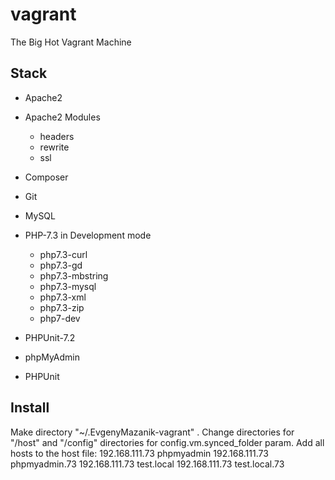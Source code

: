 # vagrant
The Big Hot Vagrant Machine

## Stack

* Apache2
* Apache2 Modules
    * headers
    * rewrite
    * ssl
* Composer
* Git
* MySQL
* PHP-7.3 in Development mode
    * php7.3-curl
    * php7.3-gd
    * php7.3-mbstring
    * php7.3-mysql
    * php7.3-xml
    * php7.3-zip
    * php7-dev
* PHPUnit-7.2



* phpMyAdmin
* PHPUnit

## Install

Make directory "~/.EvgenyMazanik-vagrant" .
Change directories for "/host" and "/config" directories for config.vm.synced_folder param.
Add all hosts to the host file:
    192.168.111.73 phpmyadmin
    192.168.111.73 phpmyadmin.73
    192.168.111.73 test.local
    192.168.111.73 test.local.73
